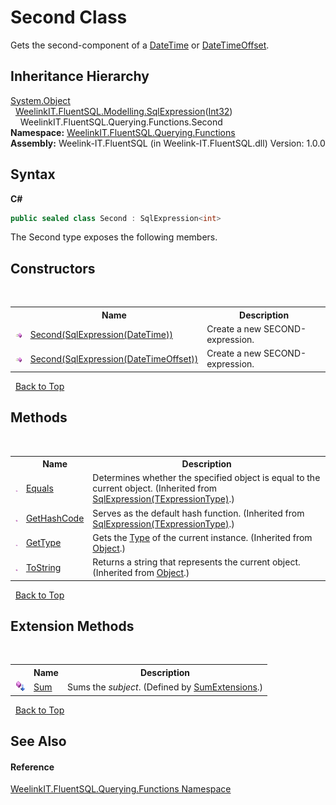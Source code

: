 # Second Class
 

Gets the second-component of a <a href="http://msdn2.microsoft.com/en-us/library/03ybds8y" target="_blank">DateTime</a> or <a href="http://msdn2.microsoft.com/en-us/library/bb341783" target="_blank">DateTimeOffset</a>.


## Inheritance Hierarchy
<a href="http://msdn2.microsoft.com/en-us/library/e5kfa45b" target="_blank">System.Object</a><br />&nbsp;&nbsp;<a href="6d3bd1b1-9588-4b2a-b617-fde5eea88b0a">WeelinkIT.FluentSQL.Modelling.SqlExpression</a>(<a href="http://msdn2.microsoft.com/en-us/library/td2s409d" target="_blank">Int32</a>)<br />&nbsp;&nbsp;&nbsp;&nbsp;WeelinkIT.FluentSQL.Querying.Functions.Second<br />
**Namespace:**&nbsp;<a href="6b99a131-e31e-85f7-077f-e177553e0606">WeelinkIT.FluentSQL.Querying.Functions</a><br />**Assembly:**&nbsp;Weelink-IT.FluentSQL (in Weelink-IT.FluentSQL.dll) Version: 1.0.0

## Syntax

**C#**<br />
``` C#
public sealed class Second : SqlExpression<int>
```

The Second type exposes the following members.


## Constructors
&nbsp;<table><tr><th></th><th>Name</th><th>Description</th></tr><tr><td>![Public method](media/pubmethod.gif "Public method")</td><td><a href="3fba0ae4-ba1a-4f5f-0e77-68bf075039f6">Second(SqlExpression(DateTime))</a></td><td>
Create a new SECOND-expression.</td></tr><tr><td>![Public method](media/pubmethod.gif "Public method")</td><td><a href="f064168a-7e77-2d05-baa8-88b4503f83ca">Second(SqlExpression(DateTimeOffset))</a></td><td>
Create a new SECOND-expression.</td></tr></table>&nbsp;
<a href="#second-class">Back to Top</a>

## Methods
&nbsp;<table><tr><th></th><th>Name</th><th>Description</th></tr><tr><td>![Public method](media/pubmethod.gif "Public method")</td><td><a href="ae00aee5-284d-f58f-835e-ad7ea17d2b1d">Equals</a></td><td>
Determines whether the specified object is equal to the current object.
 (Inherited from <a href="6d3bd1b1-9588-4b2a-b617-fde5eea88b0a">SqlExpression(TExpressionType)</a>.)</td></tr><tr><td>![Public method](media/pubmethod.gif "Public method")</td><td><a href="ec3ad657-7cbf-b083-2dfc-067b8c9beac2">GetHashCode</a></td><td>
Serves as the default hash function.
 (Inherited from <a href="6d3bd1b1-9588-4b2a-b617-fde5eea88b0a">SqlExpression(TExpressionType)</a>.)</td></tr><tr><td>![Public method](media/pubmethod.gif "Public method")</td><td><a href="http://msdn2.microsoft.com/en-us/library/dfwy45w9" target="_blank">GetType</a></td><td>
Gets the <a href="http://msdn2.microsoft.com/en-us/library/42892f65" target="_blank">Type</a> of the current instance.
 (Inherited from <a href="http://msdn2.microsoft.com/en-us/library/e5kfa45b" target="_blank">Object</a>.)</td></tr><tr><td>![Public method](media/pubmethod.gif "Public method")</td><td><a href="http://msdn2.microsoft.com/en-us/library/7bxwbwt2" target="_blank">ToString</a></td><td>
Returns a string that represents the current object.
 (Inherited from <a href="http://msdn2.microsoft.com/en-us/library/e5kfa45b" target="_blank">Object</a>.)</td></tr></table>&nbsp;
<a href="#second-class">Back to Top</a>

## Extension Methods
&nbsp;<table><tr><th></th><th>Name</th><th>Description</th></tr><tr><td>![Public Extension Method](media/pubextension.gif "Public Extension Method")</td><td><a href="602ca047-9f63-0883-c814-e23e3af82c18">Sum</a></td><td>
Sums the *subject*.
 (Defined by <a href="4ca3a777-8e8a-a09c-2353-cd024691fd04">SumExtensions</a>.)</td></tr></table>&nbsp;
<a href="#second-class">Back to Top</a>

## See Also


#### Reference
<a href="6b99a131-e31e-85f7-077f-e177553e0606">WeelinkIT.FluentSQL.Querying.Functions Namespace</a><br />